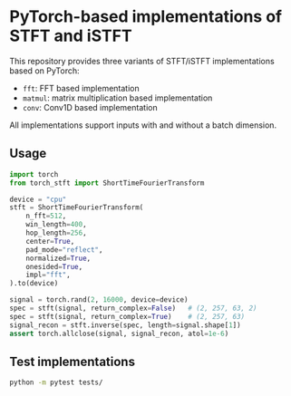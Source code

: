 # PyTorch-based implementations of STFT and iSTFT

This repository provides three variants of STFT/iSTFT implementations based on PyTorch:
* `fft`: FFT based implementation
* `matmul`: matrix multiplication based implementation
* `conv`: Conv1D based implementation

All implementations support inputs with and without a batch dimension.

## Usage

```python
import torch
from torch_stft import ShortTimeFourierTransform

device = "cpu"
stft = ShortTimeFourierTransform(
    n_fft=512,
    win_length=400,
    hop_length=256,
    center=True,
    pad_mode="reflect",
    normalized=True,
    onesided=True,
    impl="fft",
).to(device)

signal = torch.rand(2, 16000, device=device)
spec = stft(signal, return_complex=False)   # (2, 257, 63, 2)
spec = stft(signal, return_complex=True)    # (2, 257, 63)
signal_recon = stft.inverse(spec, length=signal.shape[1])
assert torch.allclose(signal, signal_recon, atol=1e-6)
```

## Test implementations

```bash
python -m pytest tests/
```
